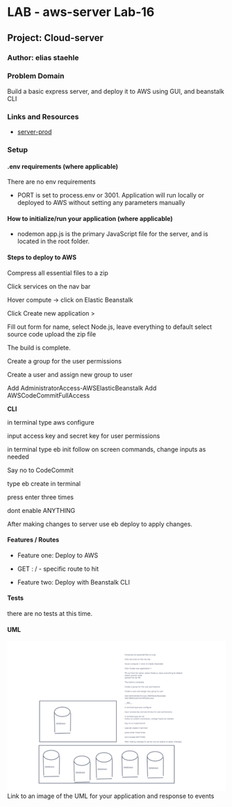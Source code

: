 # LAB - aws-server Lab-16

## Project: Cloud-server

### Author: elias staehle

### Problem Domain

Build a basic express server, and deploy it to AWS using GUI, and beanstalk CLI

### Links and Resources

- [server-prod](http://aws-server-dev.us-east-1.elasticbeanstalk.com/)

### Setup

#### .env requirements (where applicable)

There are no env requirements

- PORT is set to process.env or 3001.
  Application will run locally or deployed to AWS without setting any parameters manually

#### How to initialize/run your application (where applicable)

- nodemon
  app.js is the primary JavaScript file for the server, and is located in the root folder.

#### Steps to deploy to AWS

Compress all essential files to a zip

Click services on the nav bar

Hover compute -> click on Elastic Beanstalk

Click Create new application >

Fill out form for name, select Node.js, leave everything to default
select source code
upload the zip file

The build is complete.

Create a group for the user permissions

Create a user and assign new group to user

Add AdministratorAccess-AWSElasticBeanstalk
Add AWSCodeCommitFullAccess

__CLI__

in terminal type aws configure

input access key and secret key for user permissions

in terminal type eb init
follow on screen commands, change inputs as needed

Say no to CodeCommit

type eb create in terminal

press enter three times

dont enable ANYTHING

After making changes to server use eb deploy to apply changes.

#### Features / Routes

- Feature one: Deploy to AWS

- GET : / - specific route to hit
- Feature two: Deploy with Beanstalk CLI

#### Tests

there are no tests at this time.

#### UML

![UML](./lab-16-uml.png)
Link to an image of the UML for your application and response to events
